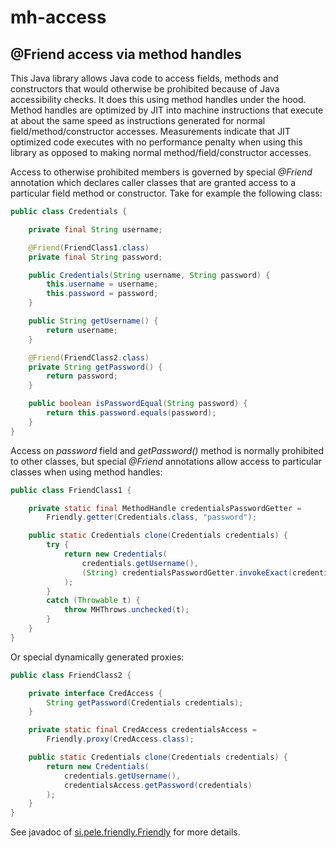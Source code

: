 mh-access
=========

@Friend access via method handles
---------------------------------

This Java library allows Java code to access fields, methods and constructors that would otherwise
be prohibited because of Java accessibility checks. It does this using method handles under the hood.
Method handles are optimized by JIT into machine instructions that execute at about the same speed as instructions
generated for normal field/method/constructor accesses. Measurements indicate that JIT optimized code
executes with no performance penalty when using this library as opposed to making normal method/field/constructor
accesses.

Access to otherwise prohibited members is governed by special *@Friend* annotation which declares
caller classes that are granted access to a particular field method or constructor.
Take for example the following class:

~~~~~ Java
public class Credentials {

    private final String username;

    @Friend(FriendClass1.class)
    private final String password;

    public Credentials(String username, String password) {
        this.username = username;
        this.password = password;
    }

    public String getUsername() {
        return username;
    }

    @Friend(FriendClass2.class)
    private String getPassword() {
        return password;
    }

    public boolean isPasswordEqual(String password) {
        return this.password.equals(password);
    }
}
~~~~~

Access on *password* field and *getPassword()* method is normally prohibited to other classes, but
special *@Friend* annotations allow access to particular classes when using method handles:

~~~~~ Java
public class FriendClass1 {

    private static final MethodHandle credentialsPasswordGetter =
        Friendly.getter(Credentials.class, "password");

    public static Credentials clone(Credentials credentials) {
        try {
            return new Credentials(
                credentials.getUsername(),
                (String) credentialsPasswordGetter.invokeExact(credentials)
            );
        }
        catch (Throwable t) {
            throw MHThrows.unchecked(t);
        }
    }
}
~~~~~

Or special dynamically generated proxies:

~~~~~ Java
public class FriendClass2 {

    private interface CredAccess {
        String getPassword(Credentials credentials);
    }

    private static final CredAccess credentialsAccess =
        Friendly.proxy(CredAccess.class);

    public static Credentials clone(Credentials credentials) {
        return new Credentials(
            credentials.getUsername(),
            credentialsAccess.getPassword(credentials)
        );
    }
}
~~~~~

See javadoc of [si.pele.friendly.Friendly](friendly/src/si/pele/friendly/Friendly.java) for more details.
